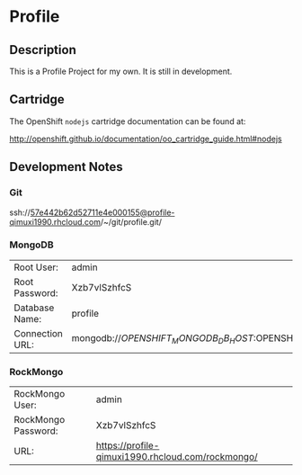 # Profile
## Description
This is a Profile Project for my own. It is still in development.
## Cartridge
The OpenShift `nodejs` cartridge documentation can be found at:

http://openshift.github.io/documentation/oo_cartridge_guide.html#nodejs

## Development Notes
### Git
ssh://57e442b62d52711e4e000155@profile-qimuxi1990.rhcloud.com/~/git/profile.git/
### MongoDB
|||
|---|---|
|Root User:|admin|
|Root Password:|Xzb7vlSzhfcS|
|Database Name:|profile|
|Connection URL:|mongodb://$OPENSHIFT_MONGODB_DB_HOST:$OPENSHIFT_MONGODB_DB_PORT/|

### RockMongo
|||
|---|---|
|RockMongo User:|admin|
|RockMongo Password:|Xzb7vlSzhfcS|
|URL:|https://profile-qimuxi1990.rhcloud.com/rockmongo/|